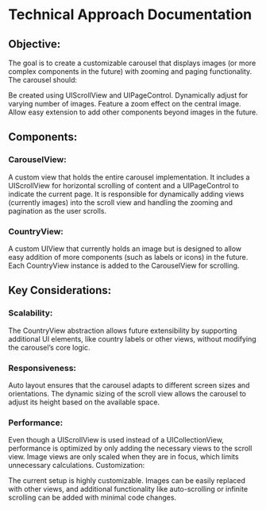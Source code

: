 # Technical Approach Documentation
## Objective:
The goal is to create a customizable carousel that displays images (or more complex components in the future) with zooming and paging functionality. The carousel should:

Be created using UIScrollView and UIPageControl.
Dynamically adjust for varying number of images.
Feature a zoom effect on the central image.
Allow easy extension to add other components beyond images in the future.

## Components:
### CarouselView:
A custom view that holds the entire carousel implementation.
It includes a UIScrollView for horizontal scrolling of content and a UIPageControl to indicate the current page.
It is responsible for dynamically adding views (currently images) into the scroll view and handling the zooming and pagination as the user scrolls.

### CountryView:
A custom UIView that currently holds an image but is designed to allow easy addition of more components (such as labels or icons) in the future.
Each CountryView instance is added to the CarouselView for scrolling.

## Key Considerations:
### Scalability:

The CountryView abstraction allows future extensibility by supporting additional UI elements, like country labels or other views, without modifying the carousel’s core logic.
### Responsiveness:

Auto layout ensures that the carousel adapts to different screen sizes and orientations.
The dynamic sizing of the scroll view allows the carousel to adjust its height based on the available space.
### Performance:

Even though a UIScrollView is used instead of a UICollectionView, performance is optimized by only adding the necessary views to the scroll view.
Image views are only scaled when they are in focus, which limits unnecessary calculations.
Customization:

The current setup is highly customizable. Images can be easily replaced with other views, and additional functionality like auto-scrolling or infinite scrolling can be added with minimal code changes.

